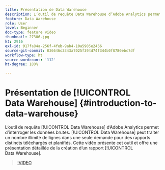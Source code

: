 ```yaml
---
title: Présentation de Data Warehouse
description: L’outil de requête Data Warehouse d’Adobe Analytics permet d’interroger les données brutes. Data Warehouse peut traiter un nombre illimité de lignes dans une seule demande pour des rapports distincts téléchargés et planifiés. Cette vidéo présente cet outil, y compris une présentation détaillée de la création d’un rapport Data Warehouse.
feature: Data Warehouse
role: User
level: Beginner
doc-type: feature video
thumbnail: 27306.jpg
kt: 2916
exl-id: 917fa84a-256f-4feb-9ab4-10a5905e2456
source-git-commit: 036646c3343a7025f394d74f344b0f8780ebc7df
workflow-type: ht
source-wordcount: '112'
ht-degree: 100%

---
```


# Présentation de [!UICONTROL Data Warehouse] {#introduction-to-data-warehouse}

L’outil de requête [!UICONTROL Data Warehouse] d’Adobe Analytics permet d’interroger les données brutes. [!UICONTROL Data Warehouse] peut traiter un nombre illimité de lignes dans une seule demande pour des rapports distincts téléchargés et planifiés. Cette vidéo présente cet outil et offre une présentation détaillée de la création d’un rapport [!UICONTROL Data Warehouse].

>[!VIDEO](https://video.tv.adobe.com/v/27306/?quality=12)
